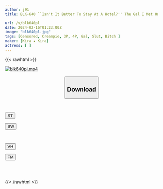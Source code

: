 ```yaml
---
author: j91
title: BLK-640 ``Isn't It Better To Stay At A Hotel?'' The Gal I Met On A Matching App Turned Out To Be A Convenient And Unparalleled Bimbo! Vol.1

url: /v/blk640pl
date: 2024-02-16T01:23:00Z
image: "blk640pl.jpg"
tags: [Censored, Creampie, 3P, 4P, Gal, Slut, Bitch	]
maker: [Kira ★ Kira]
actress: [ ]
---
```



{{< rawhtml >}}

<div class="video" data-videoid="g1P1LrZjBkiqbA1">
    <a href="javascript:;">
        <img src="/v/blk640pl/blk640pl.jpg" width="WIDTH" height="HEIGHT" alt="blk640pl.mp4" loading="lazy">
    </a>
</div>

<script type="text/javascript" src="https://j91.asia/asset/on-demand-st.js"></script>

<br>
  <link rel="stylesheet" href="https://j91.asia/asset/bs5.css">
  
  <center>
  <button class="btn btn-primary" type="button" data-bs-toggle="collapse" data-bs-target=".multi-collapse" aria-expanded="false" aria-controls="multiCollapseExample1 multiCollapseExample2"><h2>Download</h2></button></center>
</p>
<div class="row">
  <div class="col">
    <div class="collapse multi-collapse" id="multiCollapseExample1">
      <div class="card card-body">
	      	      <br>
<div class="buttons">  
<p><a href="https://streamtape.to/v/g1P1LrZjBkiqbA1" target="_blank"><button class="btn-hover color-3"><i class="fa fa-download"></i> ST</button></a></p>
<p><a href="https://cdnwish.com/b2cfogl8rd7p" target="_blank"><button class="btn-hover color-2"><i class="fa fa-download"></i> SW</button></a></p></div>
    </div>
  </div>
</div>
  <div class="col">
    <div class="collapse multi-collapse" id="multiCollapseExample2">
      <div class="card card-body">
	      <br>
<div class="buttons">
<p><a href="https://vidhidepro.com/f/xysek2nuh3ge" target="_blank"><button class="btn-hover color-9"><i class="fa fa-download"></i> VH</button></a></p>
<p><a href="https://filemoon.sx/d/c69v01kb38k5"><button class="btn-hover color-8"><i class="fa fa-download"></i> FM</button></a></p></div>
<br><br>
      </div>
    </div>
  </div>
</div>

{{< /rawhtml >}}